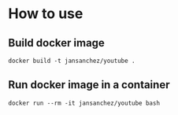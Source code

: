 # How to use

## Build docker image
```
docker build -t jansanchez/youtube .
```

## Run docker image in a container
```
docker run --rm -it jansanchez/youtube bash
```
